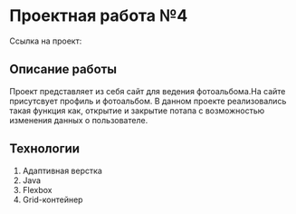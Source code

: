 # Проектная работа №4
Ссылка на проект: 

## Описание работы
Проект представляет из себя сайт для ведения фотоальбома.На сайте присутсвует профиль и фотоальбом.
В данном проекте реализовались такая функция как, открытие и закрытие потапа с возможностью изменения данных о пользователе.

## Технологии
1. Адаптивная верстка
2. Java
3. Flexbox
4. Grid-контейнер